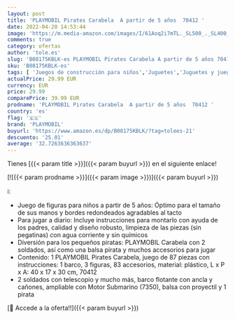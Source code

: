 ```yaml
---
layout: post
title: 'PLAYMOBIL Pirates Carabela  A partir de 5 años  70412 '
date: 2022-04-20 14:53:44
image: 'https://m.media-amazon.com/images/I/61Aoq2i7mTL._SL500_._SL400_.jpg'
comments: true
category: ofertas
author: 'tole.es'
slug: 'B08175KBLK-es PLAYMOBIL Pirates Carabela A partir de 5 años 70412'
sku: 'B08175KBLK-es'
tags: [ 'Juegos de construcción para niños','Juguetes','Juguetes y juegos','Sets de construcción','playmobil','🇪🇸', ]
actualPrice: 29.99 EUR
currency: EUR
price: 29.99
comparePrice: 39.99 EUR
prodname: 'PLAYMOBIL Pirates Carabela  A partir de 5 años  70412 '
country: 'es'
flag: '🇪🇸'
brand: 'PLAYMOBIL'
buyurl: 'https://www.amazon.es/dp/B08175KBLK/?tag=tolees-21'
descuento: '25.01'
average: '32.7263636363637'
---
```


Tienes [{{< param title >}}]({{< param buyurl >}}) en el siguiente enlace!

[![{{< param prodname >}}]({{< param image >}})]({{< param buyurl >}})

ℹ️:

- Juego de figuras para niños a partir de 5 años: Óptimo para el tamaño de sus manos y bordes redondeados agradables al tacto
- Para jugar a diario: Incluye instrucciones para montarlo con ayuda de los padres, calidad y diseño robusto, limpieza de las piezas (sin pegatinas) con agua corriente y sin químicos
- Diversión para los pequeños piratas: PLAYMOBIL Carabela con 2 soldados, así como una balsa pirata y muchos accesorios para jugar
- Contenido: 1 PLAYMOBIL Pirates Carabela, juego de 87 piezas con instrucciones: 1 barco, 3 figuras, 83 accesorios, material: plástico, L x P x A: 40 x 17 x 30 cm, 70412
- 2 soldados con telescopio y mucho más, barco flotante con ancla y cañones, ampliable con Motor Submarino (7350), balsa con proyectil y 1 pirata

[🛒 Accede a la oferta!!]({{< param buyurl >}})
